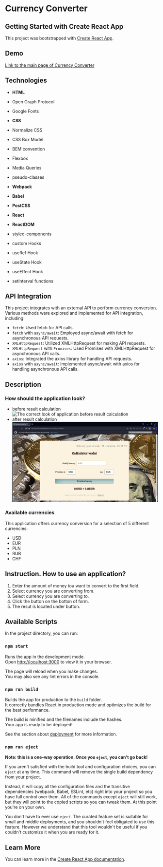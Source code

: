 # Currency Converter

## Getting Started with Create React App

This project was bootstrapped with [Create React App](https://github.com/facebook/create-react-app).

## Demo

[Link to the main page of Currency Converter](https://sofyahreksoftware.github.io/react_currency-converter/)

## Technologies

- **HTML**
- Open Graph Protocol
- Google Fonts

- **CSS**
- Normalize CSS
- CSS Box Model
- BEM convention
- Flexbox
- Media Queries
- pseudo-classes

- **Webpack**
- **Babel**
- **PostCSS**
- **React**
- **ReactDOM**

- styled-components
- custom Hooks
- useRef Hook
- useState Hook
- useEffect Hook
- setInterval functions


## API Integration

This project integrates with an external API to perform currency conversion. Various methods were explored and implemented for API integration, including:

- `fetch`: Used fetch for API calls.
- `fetch` with `async/await`: Employed async/await with fetch for asynchronous API requests.
- `XMLHttpRequest`: Utilized XMLHttpRequest for making API requests.
- `XMLHttpRequest` with `Promises`: Used Promises with XMLHttpRequest for asynchronous API calls.
- `axios`: Integrated the axios library for handling API requests.
- `axios` with `async/await`: Implemented async/await with axios for handling asynchronous API calls.

## Description

### How should the application look?

- before result calculation
  ![The correct look of application before result calculation](ssBeforeCalculation.png)
- after result calculation
  ![The correct look of application after result calculation](ssAfterCalculation.png)

### Available currencies

This application offers currency conversion for a selection of 5 different currencies:

- USD
- EUR
- PLN
- RUB
- CHF

## Instruction. How to use an application?

1. Enter the amount of money tou want to convert to the first field.
2. Select currency you are converting from.
3. Select currency you are converting to.
4. Click the button on the botton of form.
5. The resut is located under button.

## Available Scripts

In the project directory, you can run:

### `npm start`

Runs the app in the development mode.\
Open [http://localhost:3000](http://localhost:3000) to view it in your browser.

The page will reload when you make changes.\
You may also see any lint errors in the console.

### `npm run build`

Builds the app for production to the `build` folder.\
It correctly bundles React in production mode and optimizes the build for the best performance.

The build is minified and the filenames include the hashes.\
Your app is ready to be deployed!

See the section about [deployment](https://facebook.github.io/create-react-app/docs/deployment) for more information.

### `npm run eject`

**Note: this is a one-way operation. Once you `eject`, you can't go back!**

If you aren't satisfied with the build tool and configuration choices, you can `eject` at any time. This command will remove the single build dependency from your project.

Instead, it will copy all the configuration files and the transitive dependencies (webpack, Babel, ESLint, etc) right into your project so you have full control over them. All of the commands except `eject` will still work, but they will point to the copied scripts so you can tweak them. At this point you're on your own.

You don't have to ever use `eject`. The curated feature set is suitable for small and middle deployments, and you shouldn't feel obligated to use this feature. However we understand that this tool wouldn't be useful if you couldn't customize it when you are ready for it.

## Learn More

You can learn more in the [Create React App documentation](https://facebook.github.io/create-react-app/docs/getting-started).

